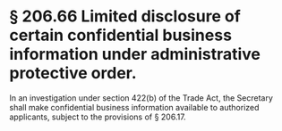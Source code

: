 # § 206.66   Limited disclosure of certain confidential business information under administrative protective order.

In an investigation under section 422(b) of the Trade Act, the Secretary shall make confidential business information available to authorized applicants, subject to the provisions of § 206.17.




